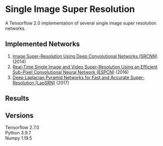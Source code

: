 # Single Image Super Resolution
A Tensorflow 2.0 implementation of several single image super resolution networks.

## Implemented Networks
1. [Image Super-Resolution Using Deep Convolutional Networks (SRCNN)](https://arxiv.org/pdf/1501.00092.pdf) (2014)
2. [Real-Time Single Image and Video Super-Resolution Using an Efficient Sub-Pixel Convolutional Neural Network (ESPCN)](https://arxiv.org/pdf/1609.05158.pdf) (2016)
3. [Deep Laplacian Pyramid Networks for Fast and Accurate Super-Resolution (LapSRN)](https://arxiv.org/pdf/1704.03915.pdf) (2017)

## Results

## Versions
Tensorflow 2.7.0  
Python 3.9.7  
Numpy 1.19.5